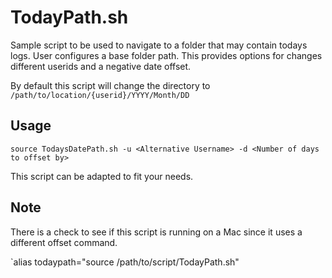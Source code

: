 # TodayPath.sh

Sample script to be used to navigate to a folder that may contain todays logs. 
User configures a base folder path. This provides options for changes different userids and a negative date offset. 

By default this script will change the directory to `/path/to/location/{userid}/YYYY/Month/DD`


## Usage 

`source TodaysDatePath.sh -u <Alternative Username> -d <Number of days to offset by>`

This script can be adapted to fit your needs. 

## Note

There is a check to see if this script is running on a Mac since it uses a different offset command. 



`alias todaypath="source /path/to/script/TodayPath.sh"
